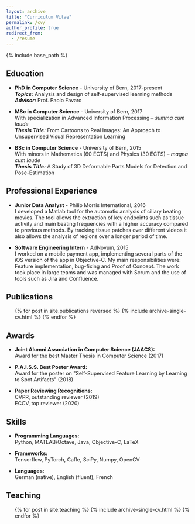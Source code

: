 ```yaml
---
layout: archive
title: "Curriculum Vitae"
permalink: /cv/
author_profile: true
redirect_from:
  - /resume
---
```


{% include base_path %}

## Education

* **PhD in Computer Science** - University of Bern, 2017-present  
  **_Topics:_** Analysis and design of self-supervised learning methods
  **_Advisor:_** Prof. Paolo Favaro

* **MSc in Computer Science** - University of Bern, 2017  
  With specialization in Advanced Information Processing – *summa cum laude*  
  **_Thesis Title:_** From Cartoons to Real Images: An Approach to Unsupervised Visual Representation Learning
  
* **BSc in Computer Science** - University of Bern, 2015  
  With minors in Mathematics (60 ECTS) and Physics (30 ECTS) – *magna cum laude*  
  **_Thesis Title:_** A Study of 3D Deformable Parts Models for Detection and Pose-Estimation

## Professional Experience

* **Junior Data Analyst** - Philip Morris International, 2016  
  I developed a Matlab tool for the automatic analysis of ciliary beating movies. The tool allows the extraction of key endpoints such as tissue activity and main beating frequencies with a higher accuracy compared to previous methods. By tracking tissue patches over different videos it also allows the analysis of regions over a longer period of time.

* **Software Engineering Intern** - AdNovum, 2015  
  I worked on a mobile payment app, implementing several parts of the iOS version of the app in Objective-C. My main responsibilities were: Feature implementation, bug-fixing and Proof of Concept. The work took place in large teams and was managed with Scrum and the use of tools such as Jira and Confluence.
  
## Publications

  <ul>{% for post in site.publications reversed %}
    {% include archive-single-cv.html %}
  {% endfor %}</ul>

## Awards

* **Joint Alumni Association in Computer Science (JAACS):**  
  Award for the best Master Thesis in Computer Science (2017)
  
* **P.A.I.S.S. Best Poster Award:**  
  Award for the poster on "Self-Supervised Feature Learning by Learning to Spot Artifacts" (2018)
 
* **Paper Reviewing Recognitions:**  
  CVPR, outstanding reviewer (2019)<br/>
  ECCV, top reviewer (2020)
  
## Skills

* **Programming Languages:**  
  Python, MATLAB/Octave, Java, Objective-C, LaTeX
  
* **Frameworks:**  
  Tensorflow, PyTorch, Caffe, SciPy, Numpy, OpenCV
  
* **Languages:**  
  German (native), English (fluent), French

## Teaching

  <ul>{% for post in site.teaching %}
    {% include archive-single-cv.html %}
  {% endfor %}</ul>
